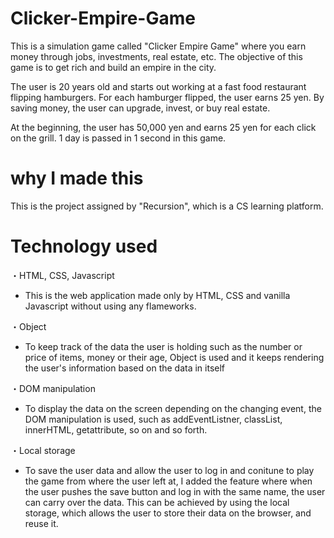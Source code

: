# Clicker-Empire-Game
This is a simulation game called "Clicker Empire Game" where you earn money through jobs, investments, real estate, etc. 
The objective of this game is to get rich and build an empire in the city.

The user is 20 years old and starts out working at a fast food restaurant flipping hamburgers. 
For each hamburger flipped, the user earns 25 yen.
By saving money, the user can upgrade, invest, or buy real estate.

At the beginning, the user has 50,000 yen and earns 25 yen for each click on the grill. 
1 day is passed in 1 second in this game.

# why I made this
This is the project assigned by "Recursion", which is a CS learning platform.

# Technology used
・HTML, CSS, Javascript
  - This is the web application made only by HTML, CSS and vanilla Javascript without using any flameworks. 
 
 ・Object
  - To keep track of the data the user is holding such as the number or price of items, money or their age,
  Object is used and it keeps rendering the user's information based on the data in itself
  
・DOM manipulation 　
  - To display the data on the screen depending on the changing event, the DOM manipulation
  is used, such as addEventListner, classList, innerHTML, getattribute, so on and so forth.
    
・Local storage
  - To save the user data and allow the user to log in and conitune to play the game from where the user left at, 
  I added the feature where when the user pushes the save button and log in with the same name, the user can carry over the data.
  This can be achieved by using the local storage, which allows the user to store their data on the browser, and reuse it.
    

  


